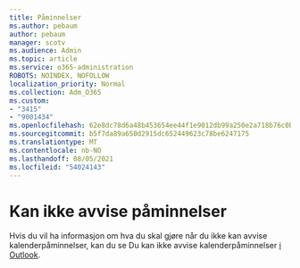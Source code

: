 ```yaml
---
title: Påminnelser
ms.author: pebaum
author: pebaum
manager: scotv
ms.audience: Admin
ms.topic: article
ms.service: o365-administration
ROBOTS: NOINDEX, NOFOLLOW
localization_priority: Normal
ms.collection: Adm_O365
ms.custom:
- "3415"
- "9001434"
ms.openlocfilehash: 62e8dc78d6a48b453654ee44f1e9012db99a250e2a718b76c0b9e966a04cace4
ms.sourcegitcommit: b5f7da89a650d2915dc652449623c78be6247175
ms.translationtype: MT
ms.contentlocale: nb-NO
ms.lasthandoff: 08/05/2021
ms.locfileid: "54024143"
---
```

# <a name="cannot-dismiss-reminders"></a>Kan ikke avvise påminnelser

Hvis du vil ha informasjon om hva du skal gjøre når du ikke kan avvise kalenderpåminnelser, kan du se Du kan ikke avvise kalenderpåminnelser [i Outlook](https://docs.microsoft.com/exchange/troubleshoot/calendar-reminders/cannot-dismiss-outlook-calendar-reminders).

